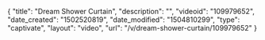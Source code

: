 {
    "title": "Dream Shower Curtain",
    "description": "",
    "videoid": "109979652",
    "date_created": "1502520819",
    "date_modified": "1504810299",
    "type": "captivate",
    "layout": "video",
    "url": "\/v\/dream-shower-curtain\/109979652"
}